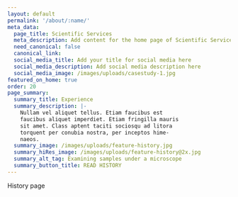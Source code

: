 ```yaml
---
layout: default
permalink: '/about/:name/'
meta_data:
  page_title: Scientific Services
  meta_description: Add content for the home page of Scientific Services here...
  need_canonical: false
  canonical_link:
  social_media_title: Add your title for social media here
  social_media_description: Add social media description here
  social_media_image: /images/uploads/casestudy-1.jpg
featured_on_home: true
order: 20
page_summary:
  summary_title: Experience
  summary_description: |-
    Nullam vel aliquet tellus. Etiam faucibus est
    faucibus aliquet imperdiet. Etiam fringilla mauris
    sit amet. Class aptent taciti sociosqu ad litora
    torquent per conubia nostra, per inceptos hime-
    naeos.
  summary_image: /images/uploads/feature-history.jpg
  summary_hiRes_image: /images/uploads/feature-history@2x.jpg
  summary_alt_tag: Examining samples under a microscope
  summary_button_title: READ HISTORY
---
```


History page
